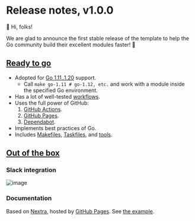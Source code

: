 # Release notes, v1.0.0

👋 Hi, folks!

We are glad to announce the first stable release of the template
to help the Go community build their excellent modules faster! 🎉

## [Ready to go](https://github.com/octomation/go-module/milestone/1)

- Adopted for [Go 1.11..1.20](https://github.com/octomation/go-module/blob/ce4b2f9da00629de266f672db011616b97a8804c/.github/workflows/ci.yml#L59-L71) support.
  - Call `make go-1.11 # go-1.12, etc.` and work with a module inside the specified Go environment.
- Has a lot of well-tested [workflows](https://github.com/octomation/go-module/tree/main/.github/workflows).
- Uses the full power of GitHub:
  1. [GitHub Actions](https://github.com/features/actions).
  2. [GitHub Pages](https://pages.github.com).
  3. [Dependabot](https://github.com/dependabot).
- Implements best practices of Go.
- Includes [Makefiles](https://github.com/octomation/makefiles), [Taskfiles](https://github.com/octomation/taskfiles), and [tools](https://github.com/octomation/go-module/blob/main/tools/tools.go).

## [Out of the box](https://github.com/octomation/go-module/tree/main/.github/integrations)

### Slack integration

![image](https://user-images.githubusercontent.com/1165416/234065649-f9ac53ea-e420-4759-92ff-de2e071f5f0e.png)

### Documentation

Based on [Nextra](https://nextra.site), hosted by [GitHub Pages](https://pages.github.com).
See [the example](https://go-module.octolab.org).
